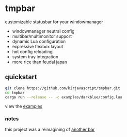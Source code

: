 # tmpbar

customizable statusbar for your windowmanager

* windowmanager neutral config
* multibar/multimonitor support
* dynamic Lua configuration
* expressive flexbox layout
* hot config reloading
* system tray integration
* more rice than feudal japan

## quickstart

```bash
git clone https://github.com/kirjavascript/tmpbar.git
cd tmpbar
cargo run --release -- -c examples/darkblue/config.lua
```

view the [examples](./examples)

### notes

this project was a reimagining of [another bar](https://github.com/kirjavascript/cakeybar)
